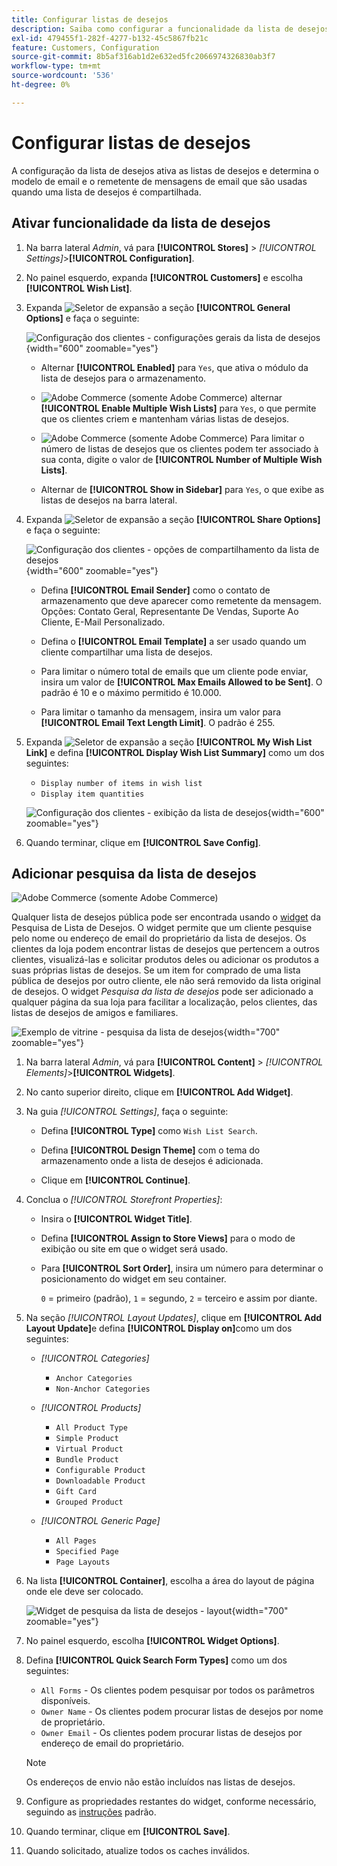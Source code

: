 ```yaml
---
title: Configurar listas de desejos
description: Saiba como configurar a funcionalidade da lista de desejos para seus clientes da loja.
exl-id: 479455f1-282f-4277-b132-45c5867fb21c
feature: Customers, Configuration
source-git-commit: 8b5af316ab1d2e632ed5fc2066974326830ab3f7
workflow-type: tm+mt
source-wordcount: '536'
ht-degree: 0%

---
```


# Configurar listas de desejos

A configuração da lista de desejos ativa as listas de desejos e determina o modelo de email e o remetente de mensagens de email que são usadas quando uma lista de desejos é compartilhada.

## Ativar funcionalidade da lista de desejos

1. Na barra lateral _Admin_, vá para **[!UICONTROL Stores]** > _[!UICONTROL Settings]_>**[!UICONTROL Configuration]**.

1. No painel esquerdo, expanda **[!UICONTROL Customers]** e escolha **[!UICONTROL Wish List]**.

1. Expanda ![Seletor de expansão](../assets/icon-display-expand.png) a seção **[!UICONTROL General Options]** e faça o seguinte:

   ![Configuração dos clientes - configurações gerais da lista de desejos](../configuration-reference/customers/assets/wishlist-general-options.png){width="600" zoomable="yes"}

   - Alternar **[!UICONTROL Enabled]** para `Yes`, que ativa o módulo da lista de desejos para o armazenamento.

   - ![Adobe Commerce](../assets/adobe-logo.svg) (somente Adobe Commerce) alternar **[!UICONTROL Enable Multiple Wish Lists]** para `Yes`, o que permite que os clientes criem e mantenham várias listas de desejos.

   - ![Adobe Commerce](../assets/adobe-logo.svg) (somente Adobe Commerce) Para limitar o número de listas de desejos que os clientes podem ter associado à sua conta, digite o valor de **[!UICONTROL Number of Multiple Wish Lists]**.

   - Alternar de **[!UICONTROL Show in Sidebar]** para `Yes`, o que exibe as listas de desejos na barra lateral.

1. Expanda ![Seletor de expansão](../assets/icon-display-expand.png) a seção **[!UICONTROL Share Options]** e faça o seguinte:

   ![Configuração dos clientes - opções de compartilhamento da lista de desejos](../configuration-reference/customers/assets/wishlist-share-options.png){width="600" zoomable="yes"}

   - Defina **[!UICONTROL Email Sender]** como o contato de armazenamento que deve aparecer como remetente da mensagem. Opções: Contato Geral, Representante De Vendas, Suporte Ao Cliente, E-Mail Personalizado.

   - Defina o **[!UICONTROL Email Template]** a ser usado quando um cliente compartilhar uma lista de desejos.

   - Para limitar o número total de emails que um cliente pode enviar, insira um valor de **[!UICONTROL Max Emails Allowed to be Sent]**. O padrão é 10 e o máximo permitido é 10.000.

   - Para limitar o tamanho da mensagem, insira um valor para **[!UICONTROL Email Text Length Limit]**. O padrão é 255.

1. Expanda ![Seletor de expansão](../assets/icon-display-expand.png) a seção **[!UICONTROL My Wish List Link]** e defina **[!UICONTROL Display Wish List Summary]** como um dos seguintes:

   - `Display number of items in wish list`
   - `Display item quantities`

   ![Configuração dos clientes - exibição da lista de desejos](../configuration-reference/customers/assets/wishlist-my-wishlist-link.png){width="600" zoomable="yes"}

1. Quando terminar, clique em **[!UICONTROL Save Config]**.

## Adicionar pesquisa da lista de desejos

![Adobe Commerce](../assets/adobe-logo.svg) (somente Adobe Commerce)

Qualquer lista de desejos pública pode ser encontrada usando o [widget](../content-design/widgets.md) da Pesquisa de Lista de Desejos. O widget permite que um cliente pesquise pelo nome ou endereço de email do proprietário da lista de desejos. Os clientes da loja podem encontrar listas de desejos que pertencem a outros clientes, visualizá-las e solicitar produtos deles ou adicionar os produtos a suas próprias listas de desejos. Se um item for comprado de uma lista pública de desejos por outro cliente, ele não será removido da lista original de desejos. O widget _Pesquisa da lista de desejos_ pode ser adicionado a qualquer página da sua loja para facilitar a localização, pelos clientes, das listas de desejos de amigos e familiares.

![Exemplo de vitrine - pesquisa da lista de desejos](./assets/storefront-wishlist-search.png){width="700" zoomable="yes"}

1. Na barra lateral _Admin_, vá para **[!UICONTROL Content]** > _[!UICONTROL Elements]_>**[!UICONTROL Widgets]**.

1. No canto superior direito, clique em **[!UICONTROL Add Widget]**.

1. Na guia _[!UICONTROL Settings]_, faça o seguinte:

   - Defina **[!UICONTROL Type]** como `Wish List Search`.

   - Defina **[!UICONTROL Design Theme]** com o tema do armazenamento onde a lista de desejos é adicionada.

   - Clique em **[!UICONTROL Continue]**.

1. Conclua o _[!UICONTROL Storefront Properties]_:

   - Insira o **[!UICONTROL Widget Title]**.

   - Defina **[!UICONTROL Assign to Store Views]** para o modo de exibição ou site em que o widget será usado.

   - Para **[!UICONTROL Sort Order]**, insira um número para determinar o posicionamento do widget em seu container.

     `0` = primeiro (padrão), `1` = segundo, `2` = terceiro e assim por diante.

1. Na seção _[!UICONTROL Layout Updates]_, clique em **[!UICONTROL Add Layout Update]**&#x200B;e defina **[!UICONTROL Display on]**&#x200B;como um dos seguintes:

   - _[!UICONTROL Categories]_

      - `Anchor Categories`
      - `Non-Anchor Categories`

   - _[!UICONTROL Products]_

      - `All Product Type`
      - `Simple Product`
      - `Virtual Product`
      - `Bundle Product`
      - `Configurable Product`
      - `Downloadable Product`
      - `Gift Card`
      - `Grouped Product`

   - _[!UICONTROL Generic Page]_

      - `All Pages`
      - `Specified Page`
      - `Page Layouts`

1. Na lista **[!UICONTROL Container]**, escolha a área do layout de página onde ele deve ser colocado.

   ![Widget de pesquisa da lista de desejos - layout](./assets/widget-wishlist-search-storefront.png){width="700" zoomable="yes"}

1. No painel esquerdo, escolha **[!UICONTROL Widget Options]**.

1. Defina **[!UICONTROL Quick Search Form Types]** como um dos seguintes:

   - `All Forms` - Os clientes podem pesquisar por todos os parâmetros disponíveis.
   - `Owner Name` - Os clientes podem procurar listas de desejos por nome de proprietário.
   - `Owner Email` - Os clientes podem procurar listas de desejos por endereço de email do proprietário.

   >[!NOTE]
   >
   >Os endereços de envio não estão incluídos nas listas de desejos.

1. Configure as propriedades restantes do widget, conforme necessário, seguindo as [instruções](../content-design/widget-create.md) padrão.

1. Quando terminar, clique em **[!UICONTROL Save]**.

1. Quando solicitado, atualize todos os caches inválidos.
